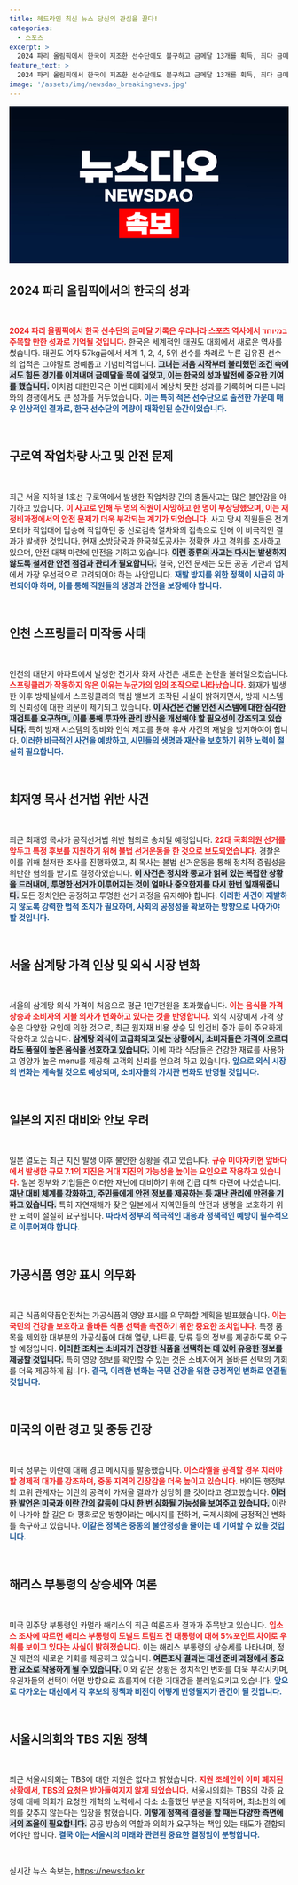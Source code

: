 ```yaml
---
title: 헤드라인 최신 뉴스 당신의 관심을 끌다!
categories:
  - 스포츠
excerpt: >
  2024 파리 올림픽에서 한국이 저조한 선수단에도 불구하고 금메달 13개를 획득, 최다 금메달 타이에 성공했다. 특히, 24위 김유진의 언더독 신화가 감동을 선사하며, 세계 강자들을 뚫고 금메달을 쟁취했다.
feature_text: >
  2024 파리 올림픽에서 한국이 저조한 선수단에도 불구하고 금메달 13개를 획득, 최다 금메달 타이에 성공했다. 특히, 24위 김유진의 언더독 신화가 감동을 선사하며, 세계 강자들을 뚫고 금메달을 쟁취했다.
image: '/assets/img/newsdao_breakingnews.jpg'
---
```


<p><img src="/assets/img/newsdao_breakingnews.jpg" alt="ranknews 속보" /></p>

<h2 data-ke-size="size26">2024 파리 올림픽에서의 한국의 성과</h2>

<p data-ke-size="size16">&nbsp;</p>

<p><b><span style="color: #ee2323;">2024 파리 올림픽에서 한국 선수단의 금메달 기록은 우리나라 스포츠 역사에서 במיוחד 주목할 만한 성과로 기억될 것입니다.</span></b> 한국은 세계적인 태권도 대회에서 새로운 역사를 썼습니다. 태권도 여자 57kg급에서 세계 1, 2, 4, 5위 선수를 차례로 누른 김유진 선수의 업적은 그야말로 명예롭고 기념비적입니다. <b><span style="background-color: #21538527;">그녀는 처음 시작부터 불리했던 조건 속에서도 힘든 경기를 이겨내며 금메달을 목에 걸었고, 이는 한국의 성과 발전에 중요한 기여를 했습니다.</span></b> 이처럼 대한민국은 이번 대회에서 예상치 못한 성과를 기록하며 다른 나라와의 경쟁에서도 큰 성과를 거두었습니다. <b><span style="color: #1a5490;">이는 특히 적은 선수단으로 출전한 가운데 매우 인상적인 결과로, 한국 선수단의 역량이 재확인된 순간이었습니다.</span></b></p>

<p data-ke-size="size16">&nbsp;</p>

<h2 data-ke-size="size26">구로역 작업차량 사고 및 안전 문제</h2>

<p data-ke-size="size16">&nbsp;</p>

<p>최근 서울 지하철 1호선 구로역에서 발생한 작업차량 간의 충돌사고는 많은 불안감을 야기하고 있습니다. <b><span style="color: #ee2323;">이 사고로 인해 두 명의 직원이 사망하고 한 명이 부상당했으며, 이는 재정비과정에서의 안전 문제가 더욱 부각되는 계기가 되었습니다.</span></b> 사고 당시 직원들은 전기모터카 작업대에 탑승해 작업하던 중 선로검측 열차와의 접촉으로 인해 이 비극적인 결과가 발생한 것입니다. 현재 소방당국과 한국철도공사는 정확한 사고 경위를 조사하고 있으며, 안전 대책 마련에 만전을 기하고 있습니다. <b><span style="background-color: #21538527;">이런 종류의 사고는 다시는 발생하지 않도록 철저한 안전 점검과 관리가 필요합니다.</span></b> 결국, 안전 문제는 모든 공공 기관과 업체에서 가장 우선적으로 고려되어야 하는 사안입니다. <b><span style="color: #1a5490;">재발 방지를 위한 정책이 시급히 마련되어야 하며, 이를 통해 직원들의 생명과 안전을 보장해야 합니다.</span></b></p>

<p data-ke-size="size16">&nbsp;</p>

<h2 data-ke-size="size26">인천 스프링클러 미작동 사태</h2>

<p data-ke-size="size16">&nbsp;</p>

<p>인천의 대단지 아파트에서 발생한 전기차 화재 사건은 새로운 논란을 불러일으켰습니다. <b><span style="color: #ee2323;">스프링클러가 작동하지 않은 이유는 누군가의 임의 조작으로 나타났습니다.</span></b> 화재가 발생한 이후 방재실에서 스프링클러의 핵심 밸브가 조작된 사실이 밝혀지면서, 방재 시스템의 신뢰성에 대한 의문이 제기되고 있습니다. <b><span style="background-color: #21538527;">이 사건은 건물 안전 시스템에 대한 심각한 재검토를 요구하며, 이를 통해 투자와 관리 방식을 개선해야 할 필요성이 강조되고 있습니다.</span></b> 특히 방재 시스템의 정비와 인식 제고를 통해 유사 사건의 재발을 방지하여야 합니다. <b><span style="color: #1a5490;">이러한 비극적인 사건을 예방하고, 시민들의 생명과 재산을 보호하기 위한 노력이 절실히 필요합니다.</span></b></p>

<p data-ke-size="size16">&nbsp;</p>

<h2 data-ke-size="size26">최재영 목사 선거법 위반 사건</h2>

<p data-ke-size="size16">&nbsp;</p>

<p>최근 최재영 목사가 공직선거법 위반 혐의로 송치될 예정입니다. <b><span style="color: #ee2323;">22대 국회의원 선거를 앞두고 특정 후보를 지원하기 위해 불법 선거운동을 한 것으로 보도되었습니다.</span></b> 경찰은 이를 위해 철저한 조사를 진행하였고, 최 목사는 불법 선거운동을 통해 정치적 중립성을 위반한 혐의를 받기로 결정하였습니다. <b><span style="background-color: #21538527;">이 사건은 정치와 종교가 얽혀 있는 복잡한 상황을 드러내며, 투명한 선거가 이루어지는 것이 얼마나 중요한지를 다시 한번 일깨워줍니다.</span></b> 모든 정치인은 공정하고 투명한 선거 과정을 유지해야 합니다. <b><span style="color: #1a5490;">이러한 사건이 재발하지 않도록 강력한 법적 조치가 필요하며, 사회의 공정성을 확보하는 방향으로 나아가야 할 것입니다.</span></b></p>

<p data-ke-size="size16">&nbsp;</p>

<h2 data-ke-size="size26">서울 삼계탕 가격 인상 및 외식 시장 변화</h2>

<p data-ke-size="size16">&nbsp;</p>

<p>서울의 삼계탕 외식 가격이 처음으로 평균 1만7천원을 초과했습니다. <b><span style="color: #ee2323;">이는 음식물 가격 상승과 소비자의 지불 의사가 변화하고 있다는 것을 반영합니다.</span></b> 외식 시장에서 가격 상승은 다양한 요인에 의한 것으로, 최근 원자재 비용 상승 및 인건비 증가 등이 주요하게 작용하고 있습니다. <b><span style="background-color: #21538527;">삼계탕 외식이 고급화되고 있는 상황에서, 소비자들은 가격이 오르더라도 품질이 높은 음식을 선호하고 있습니다.</span></b> 이에 따라 식당들은 건강한 재료를 사용하고 영양가 높은 menu를 제공해 고객의 신뢰를 얻으려 하고 있습니다. <b><span style="color: #1a5490;">앞으로 외식 시장의 변화는 계속될 것으로 예상되며, 소비자들의 가치관 변화도 반영될 것입니다.</span></b></p>

<p data-ke-size="size16">&nbsp;</p>

<h2 data-ke-size="size26">일본의 지진 대비와 안보 우려</h2>

<p data-ke-size="size16">&nbsp;</p>

<p>일본 열도는 최근 지진 발생 이후 불안한 상황을 겪고 있습니다. <b><span style="color: #ee2323;">규슈 미야자키현 앞바다에서 발생한 규모 7.1의 지진은 거대 지진의 가능성을 높이는 요인으로 작용하고 있습니다.</span></b> 일본 정부와 기업들은 이러한 재난에 대비하기 위해 긴급 대책 마련에 나섰습니다. <b><span style="background-color: #21538527;">재난 대비 체계를 강화하고, 주민들에게 안전 정보를 제공하는 등 재난 관리에 만전을 기하고 있습니다.</span></b> 특히 자연재해가 잦은 일본에서 지역민들의 안전과 생명을 보호하기 위한 노력이 절실히 요구됩니다. <b><span style="color: #1a5490;">따라서 정부의 적극적인 대응과 정책적인 예방이 필수적으로 이루어져야 합니다.</span></b></p>

<p data-ke-size="size16">&nbsp;</p>

<h2 data-ke-size="size26">가공식품 영양 표시 의무화</h2>

<p data-ke-size="size16">&nbsp;</p>

<p>최근 식품의약품안전처는 가공식품의 영양 표시를 의무화할 계획을 발표했습니다. <b><span style="color: #ee2323;">이는 국민의 건강을 보호하고 올바른 식품 선택을 촉진하기 위한 중요한 조치입니다.</span></b> 특정 품목을 제외한 대부분의 가공식품에 대해 열량, 나트륨, 당류 등의 정보를 제공하도록 요구할 예정입니다. <b><span style="background-color: #21538527;">이러한 조치는 소비자가 건강한 식품을 선택하는 데 있어 유용한 정보를 제공할 것입니다.</span></b> 특히 영양 정보를 확인할 수 있는 것은 소비자에게 올바른 선택의 기회를 더욱 제공하게 됩니다. <b><span style="color: #1a5490;">결국, 이러한 변화는 국민 건강을 위한 긍정적인 변화로 연결될 것입니다.</span></b></p>

<p data-ke-size="size16">&nbsp;</p>

<h2 data-ke-size="size26">미국의 이란 경고 및 중동 긴장</h2>

<p data-ke-size="size16">&nbsp;</p>

<p>미국 정부는 이란에 대해 경고 메시지를 발송했습니다. <b><span style="color: #ee2323;">이스라엘을 공격할 경우 치러야 할 경제적 대가를 강조하며, 중동 지역의 긴장감을 더욱 높이고 있습니다.</span></b> 바이든 행정부의 고위 관계자는 이란의 공격이 가져올 결과가 상당히 클 것이라고 경고했습니다. <b><span style="background-color: #21538527;">이러한 발언은 미국과 이란 간의 갈등이 다시 한 번 심화될 가능성을 보여주고 있습니다.</span></b> 이란이 나가야 할 길은 더 평화로운 방향이라는 메시지를 전하며, 국제사회에 긍정적인 변화를 촉구하고 있습니다. <b><span style="color: #1a5490;">이같은 정책은 중동의 불안정성을 줄이는 데 기여할 수 있을 것입니다.</span></b></p>

<p data-ke-size="size16">&nbsp;</p>

<h2 data-ke-size="size26">해리스 부통령의 상승세와 여론</h2>

<p data-ke-size="size16">&nbsp;</p>

<p>미국 민주당 부통령인 카멀라 해리스의 최근 여론조사 결과가 주목받고 있습니다. <b><span style="color: #ee2323;">입소스 조사에 따르면 해리스 부통령이 도널드 트럼프 전 대통령에 대해 5%포인트 차이로 우위를 보이고 있다는 사실이 밝혀졌습니다.</span></b> 이는 해리스 부통령의 상승세를 나타내며, 정권 재편의 새로운 기회를 제공하고 있습니다. <b><span style="background-color: #21538527;">여론조사 결과는 대선 준비 과정에서 중요한 요소로 작용하게 될 수 있습니다.</span></b> 이와 같은 상황은 정치적인 변화를 더욱 부각시키며, 유권자들의 선택이 어떤 방향으로 흐를지에 대한 기대감을 불러일으키고 있습니다. <b><span style="color: #1a5490;">앞으로 다가오는 대선에서 각 후보의 정책과 비전이 어떻게 반영될지가 관건이 될 것입니다.</span></b></p>

<p data-ke-size="size16">&nbsp;</p>

<h2 data-ke-size="size26">서울시의회와 TBS 지원 정책</h2>

<p data-ke-size="size16">&nbsp;</p>

<p>최근 서울시의회는 TBS에 대한 지원은 없다고 밝혔습니다. <b><span style="color: #ee2323;">지원 조례안이 이미 폐지된 상황에서, TBS의 요청은 받아들여지지 않게 되었습니다.</span></b> 서울시의회는 TBS의 각종 요청에 대해 의회가 요청한 개혁의 노력에서 다소 소홀했던 부분을 지적하며, 최소한의 예의를 갖추지 않는다는 입장을 밝혔습니다. <b><span style="background-color: #21538527;">이렇게 정책적 결정을 할 때는 다양한 측면에서의 조율이 필요합니다.</span></b> 공공 방송의 역할과 의회가 요구하는 책임 있는 태도가 결합되어야만 합니다. <b><span style="color: #1a5490;">결국 이는 서울시의 미래와 관련된 중요한 결정임이 분명합니다.</span></b></p>

<p data-ke-size="size16">&nbsp;</p>
실시간 뉴스 속보는, <a href="https://newsdao.kr" rel="dofollow">https://newsdao.kr</a>


